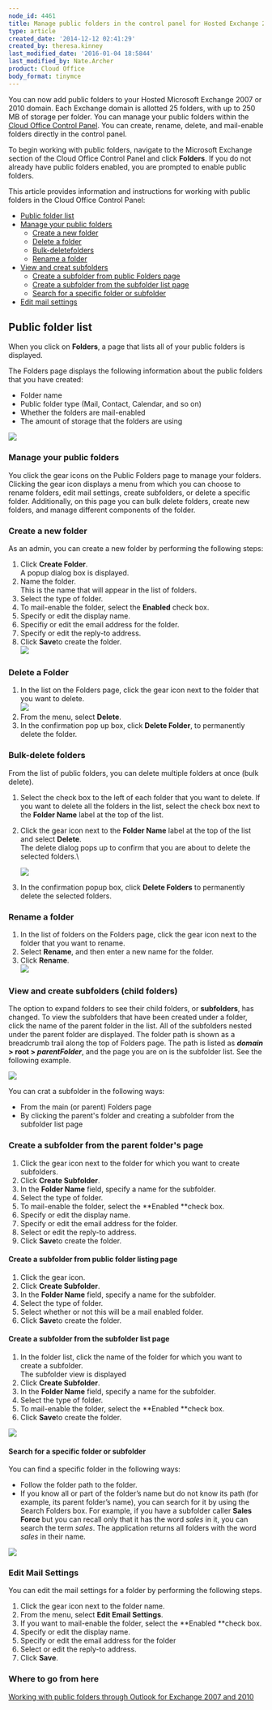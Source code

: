```yaml
---
node_id: 4461
title: Manage public folders in the control panel for Hosted Exchange 2007 and 2010
type: article
created_date: '2014-12-12 02:41:29'
created_by: theresa.kinney
last_modified_date: '2016-01-04 18:5844'
last_modified_by: Nate.Archer
product: Cloud Office
body_format: tinymce
---
```


You can now add public folders to your Hosted Microsoft Exchange 2007 or
2010 domain. Each Exchange domain is allotted 25 folders, with up to 250
MB of storage per folder. You can manage your public folders within the
[Cloud Office Control
Panel](https://cp.rackspace.com/Login.aspx?ReturnUrl=%2f). You can
create, rename, delete, and mail-enable folders directly in the control
panel.

To begin working with public folders, navigate to the Microsoft Exchange
section of the Cloud Office Control Panel and click **Folders**. If you
do not already have public folders enabled, you are prompted to enable
public folders.

This article provides information and instructions for working with
public folders in the Cloud Office Control Panel:

-   [Public folder list](#Publicfolderlistings)
-   [Manage your public folders](#Managepublicfolders)
    -   [Create a new folder](#createnewfolder)
    -   [Delete a folder](#deleteafolder)
    -   [Bulk-delete](#bulkfolderdelete)[folders](#bulkfolderdelete)
    -   [Rename a folder](#folderrename)
-   [View and creat subfolders](#publicfolderchildsubfolderview)
    -   [Create a subfolder from public Folders
        page](#ceatesubfolderfrompubliclisting)
    -   [Create a subfolder from the subfolder list page
         ](#createsubfolderfromchildsublisting)   
    -   [Search for a specific folder or
        subfolder](#searchforfolderorsub)
-   [Edit mail settings](#editmailsettings)

**Public folder list**
----------------------

When you click on **Folders**, a page that lists all of your public
folders is displayed.

The Folders page displays the following information about the public
folders that you have created:

-   Folder name
-   Public folder type (Mail, Contact, Calendar, and so on)
-   Whether the folders are mail-enabled
-   The amount of storage that the folders are using

![](/knowledge_center/sites/default/files/field/image/Basic_a.png)

### **Manage your public folders**

You click the gear icons on the Public Folders page to manage your
folders. Clicking the gear icon displays a menu from which you can
choose to rename folders, edit mail settings, create subfolders, or
delete a specific folder. Additionally, on this page you can bulk delete
folders, create new folders, and manage different components of the
folder.

### **Create a new folder**

As an admin, you can create a new folder by performing the following
steps:

1.  Click **Create Folder**.\
     A popup dialog box is displayed.
2.  Name the folder.\
     This is the name that will appear in the list of folders.
3.  Select the type of folder.
4.  To mail-enable the folder, select the **Enabled** check box.
5.  Specify or edit the display name.
6.  Specifiy or edit the email address for the folder.
7.  Specify or edit the reply-to address.
8.  Click **Save**to create the folder.\
     ![](/knowledge_center/sites/default/files/field/image/Create_a.png)

### **Delete a Folder**

1.  In the list on the Folders page, click the gear icon next to the
    folder that you want to delete.\
     ![](/knowledge_center/sites/default/files/field/image/delete_a.png)
2.  From the menu, select **Delete**.
3.  In the confirmation pop up box, click **Delete Folder**, to
    permanently delete the folder.

### **Bulk-delete folders**

From the list of public folders, you can delete multiple folders at once
(bulk delete).

1.  Select the check box to the left of each folder that you want to
    delete. If you want to delete all the folders in the list, select
    the check box next to the **Folder Name** label at the top of the
    list.
2.  Click the gear icon next to the **Folder Name** label at the top of
    the list and select **Delete**.\
     The delete dialog pops up to confirm that you are about to delete
    the selected folders.\

    ![](/knowledge_center/sites/default/files/field/image/bulk%20delete2.png)
3.  In the confirmation popup box, click **Delete Folders** to
    permanently delete the selected folders.

### **Rename a folder**

1.  In the list of folders on the Folders page, click the gear icon next
    to the folder that you want to rename.
2.  Select **Rename**, and then enter a new name for the folder.
3.  Click **Rename**.\
     ![](/knowledge_center/sites/default/files/field/image/rename_a.png)

### **View and create subfolders (child folders)**

The option to expand folders to see their child folders, or
**subfolders**, has changed. To view the subfolders that have been
created under a folder, click the name of the parent folder in the list.
All of the subfolders nested under the parent folder are displayed. The
folder path is shown as a breadcrumb trail along the top of Folders
page. The path is listed as ***domain* \> root \> *parentFolder***, and
the page you are on is the subfolder list. See the following example.

![](/knowledge_center/sites/default/files/field/image/child%20subfolder.png)

You can crat a subfolder in the following ways:

-   From the main (or parent) Folders page
-   By clicking the parent's folder and creating a subfolder from the
    subfolder list page

### **Create a subfolder from the parent folder's page**

1.  Click the gear icon next to the folder for which you want to create
    subfolders.
2.  Click **Create Subfolder**.
3.  In the **Folder Name** field, specify a name for the subfolder.
4.  Select the type of folder.
5.  To mail-enable the folder, select the **Enabled **check box.
6.  Specify or edit the display name.
7.  Specify or edit the email address for the folder.
8.  Select or edit the reply-to address.
9.  Click **Save**to create the folder.

#### **Create a subfolder from public folder listing page**

1.  Click the gear icon.
2.  Click **Create Subfolder**.
3.  In the **Folder Name** field, specify a name for the subfolder.
4.  Select the type of folder.
5.  Select whether or not this will be a mail enabled folder.
6.  Click **Save**to create the folder.

#### **Create a subfolder from the subfolder list page**

1.  In the folder list, click the name of the folder for which you want
    to create a subfolder.\
     The subfolder view is displayed
2.  Click **Create Subfolder**.
3.  In the **Folder Name** field, specify a name for the subfolder.
4.  Select the type of folder.
5.  To mail-enable the folder, select the **Enabled **check box.
6.  Click **Save**to create the folder.

![](/knowledge_center/sites/default/files/field/image/subfolders2_a.png)

#### **Search for a specific folder or subfolder**

You can find a specific folder in the following ways:

-   Follow the folder path to the folder.
-   If you know all or part of the folder&rsquo;s name but do not know its
    path (for example, its parent folder&rsquo;s name), you can search for it
    by using the Search Folders box. For example, if you have a
    subfolder caller **Sales Force** but you can recall only that it has
    the word *sales* in it, you can search the term *sales*. The
    application returns all folders with the word *sales* in their name.

![](/knowledge_center/sites/default/files/field/image/search.png)

### **Edit Mail Settings**

You can edit the mail settings for a folder by performing the following
steps.

1.  Click the gear icon next to the folder name.
2.  From the menu, select **Edit Email Settings**.
3.  If you want to mail-enable the folder, select the **Enabled **check
    box.
4.  Specify or edit the display name.
5.  Specify or edit the email address for the folder
6.  Select or edit the reply-to address.
7.  Click **Save**.

### Where to go from here

[Working with public folders through Outlook for Exchange 2007 and
2010](http://rackspace.com/knowledge_center/article/working-with-public-folders-through-outlook-for-exchange-2007-and-2010)

